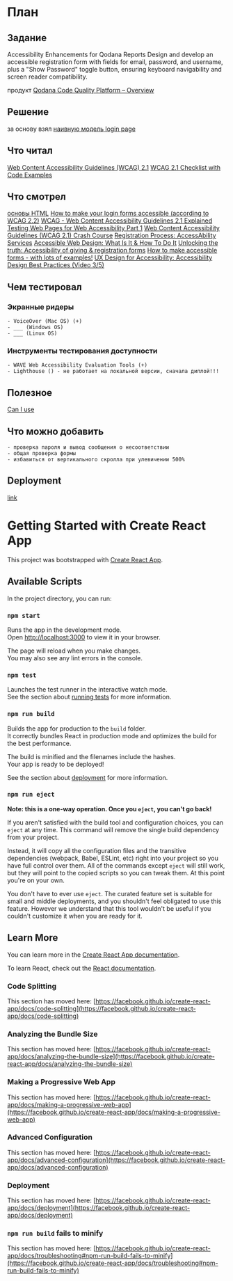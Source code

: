 # План


## Задание
Accessibility Enhancements for Qodana Reports
Design and develop an accessible registration form with fields for email, password, and username,
plus a "Show Password" toggle button, ensuring keyboard navigability and screen reader compatibility.

продукт [Qodana Code Quality Platform – Overview](https://www.youtube.com/watch?v=WrhnUnzMUCg&ab_channel=JetBrains)

## Решение
за основу взял [наивную модель login page](https://www.youtube.com/watch?v=tIdNeoHniEY&ab_channel=LamaDev)

## Что читал
[Web Content Accessibility Guidelines (WCAG) 2.1](https://www.w3.org/TR/WCAG21/#toc)
[WCAG 2.1 Checklist with Code Examples](https://www.accessi.org/blog/wcag-checklist-with-code-examples/)

## Что смотрел
[основы HTML](https://www.youtube.com/watch?v=_J6hMLsscOo&t=6277s&ab_channel=webDev)
[How to make your login forms accessible (according to WCAG 2.2)](https://www.youtube.com/watch?v=E66_O0JpThI&ab_channel=Silktide)
[WCAG - Web Content Accessibility Guidelines 2.1 Explained](https://www.youtube.com/watch?v=Hi3tQ_HzOgo&ab_channel=Intellipaat)
[Testing Web Pages for Web Accessibility Part 1](https://www.youtube.com/watch?v=DgFXUx2QwB0&t=1363s&ab_channel=AfricaKenyah)
[Web Content Accessibility Guidelines (WCAG 2.1) Crash Course](https://www.youtube.com/watch?v=NEK3aMPs1Us&t=2547s&ab_channel=AfricaKenyah)
[Registration Process: AccessAbility Services](https://www.youtube.com/watch?v=KG532yZnLZQ&t=13s&ab_channel=AccessAbilityServices)
[Accessible Web Design: What Is It & How To Do It](https://www.youtube.com/watch?v=-ao_Kc_8rpE&t=21s&ab_channel=FluxAcademy)
[Unlocking the truth: Accessibility of giving & registration forms](https://www.youtube.com/watch?v=W60DdbZsf30&t=27s&ab_channel=AdvancementForm)
[How to make accessible forms - with lots of examples!](https://www.youtube.com/watch?v=ffxwEyBcdf0&t=828s&ab_channel=Silktide)
[UX Design for Accessibility: Accessibility Design Best Practices (Video 3/5)](https://www.youtube.com/watch?v=rJLWbG-K0Z8&ab_channel=AppianCommunity)

## Чем тестировал
 ### Экранные ридеры
    - VoiceOver (Mac OS) (+)
    - ___ (Windows OS)
    - ___ (Linux OS)
 ### Инструменты тестирования доступности
    - WAVE Web Accessibility Evaluation Tools (+)
    - Lighthouse () - не работает на локальной версии, сначала диплой!!!

## Полезное
[Can I use](https://caniuse.com/?search=htmlFor)

## Что можно добавить
    - проверка пароля и вывод сообщения о несоответствии
    - общая проверка формы
    - избавиться от вертикального скролла при улевичении 500%

## Deployment
[link]()










# Getting Started with Create React App

This project was bootstrapped with [Create React App](https://github.com/facebook/create-react-app).

## Available Scripts

In the project directory, you can run:

### `npm start`

Runs the app in the development mode.\
Open [http://localhost:3000](http://localhost:3000) to view it in your browser.

The page will reload when you make changes.\
You may also see any lint errors in the console.

### `npm test`

Launches the test runner in the interactive watch mode.\
See the section about [running tests](https://facebook.github.io/create-react-app/docs/running-tests) for more information.

### `npm run build`

Builds the app for production to the `build` folder.\
It correctly bundles React in production mode and optimizes the build for the best performance.

The build is minified and the filenames include the hashes.\
Your app is ready to be deployed!

See the section about [deployment](https://facebook.github.io/create-react-app/docs/deployment) for more information.

### `npm run eject`

**Note: this is a one-way operation. Once you `eject`, you can't go back!**

If you aren't satisfied with the build tool and configuration choices, you can `eject` at any time. This command will remove the single build dependency from your project.

Instead, it will copy all the configuration files and the transitive dependencies (webpack, Babel, ESLint, etc) right into your project so you have full control over them. All of the commands except `eject` will still work, but they will point to the copied scripts so you can tweak them. At this point you're on your own.

You don't have to ever use `eject`. The curated feature set is suitable for small and middle deployments, and you shouldn't feel obligated to use this feature. However we understand that this tool wouldn't be useful if you couldn't customize it when you are ready for it.

## Learn More

You can learn more in the [Create React App documentation](https://facebook.github.io/create-react-app/docs/getting-started).

To learn React, check out the [React documentation](https://reactjs.org/).

### Code Splitting

This section has moved here: [https://facebook.github.io/create-react-app/docs/code-splitting](https://facebook.github.io/create-react-app/docs/code-splitting)

### Analyzing the Bundle Size

This section has moved here: [https://facebook.github.io/create-react-app/docs/analyzing-the-bundle-size](https://facebook.github.io/create-react-app/docs/analyzing-the-bundle-size)

### Making a Progressive Web App

This section has moved here: [https://facebook.github.io/create-react-app/docs/making-a-progressive-web-app](https://facebook.github.io/create-react-app/docs/making-a-progressive-web-app)

### Advanced Configuration

This section has moved here: [https://facebook.github.io/create-react-app/docs/advanced-configuration](https://facebook.github.io/create-react-app/docs/advanced-configuration)

### Deployment

This section has moved here: [https://facebook.github.io/create-react-app/docs/deployment](https://facebook.github.io/create-react-app/docs/deployment)

### `npm run build` fails to minify

This section has moved here: [https://facebook.github.io/create-react-app/docs/troubleshooting#npm-run-build-fails-to-minify](https://facebook.github.io/create-react-app/docs/troubleshooting#npm-run-build-fails-to-minify)
